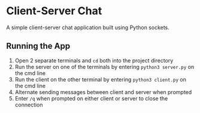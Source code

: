 # Client-Server Chat

A simple client-server chat application built using Python sockets.

## Running the App

1. Open 2 separate terminals and `cd` both into the project directory
2. Run the server on one of the terminals by entering `python3 server.py` on the cmd line
3. Run the client on the other terminal by entering `python3 client.py` on the cmd line
4. Alternate sending messages between client and server when prompted
5. Enter `/q` when prompted on either client or server to close the connection

